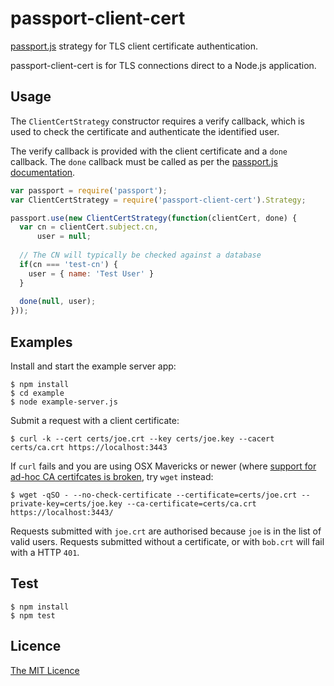 # passport-client-cert

[passport.js](http://passportjs.org/) strategy for TLS client certificate authentication.

passport-client-cert is for TLS connections direct to a Node.js application.

## Usage
The `ClientCertStrategy` constructor requires a verify callback, which is used to check the certificate and authenticate the identified user.

The verify callback is provided with the client certificate and a `done` callback. The `done` callback must be called as per the [passport.js documentation](http://passportjs.org/guide/configure/).

````javascript
var passport = require('passport');
var ClientCertStrategy = require('passport-client-cert').Strategy;

passport.use(new ClientCertStrategy(function(clientCert, done) {
  var cn = clientCert.subject.cn,
      user = null;
      
  // The CN will typically be checked against a database
  if(cn === 'test-cn') {
    user = { name: 'Test User' }
  }
  
  done(null, user);
}));
````

## Examples

Install and start the example server app:

    $ npm install
    $ cd example
    $ node example-server.js

Submit a request with a client certificate:

    $ curl -k --cert certs/joe.crt --key certs/joe.key --cacert certs/ca.crt https://localhost:3443

If `curl` fails and you are using OSX Mavericks or newer (where [support for ad-hoc CA certifcates is broken](http://curl.haxx.se/mail/archive-2013-10/0036.html), try `wget` instead:

    $ wget -qSO - --no-check-certificate --certificate=certs/joe.crt --private-key=certs/joe.key --ca-certificate=certs/ca.crt https://localhost:3443/

Requests submitted with `joe.crt` are authorised because `joe` is in the list of valid users. Requests submitted without a certificate, or with `bob.crt` will fail with a HTTP `401`.

## Test

    $ npm install
    $ npm test


## Licence

[The MIT Licence](http://opensource.org/licenses/MIT)
